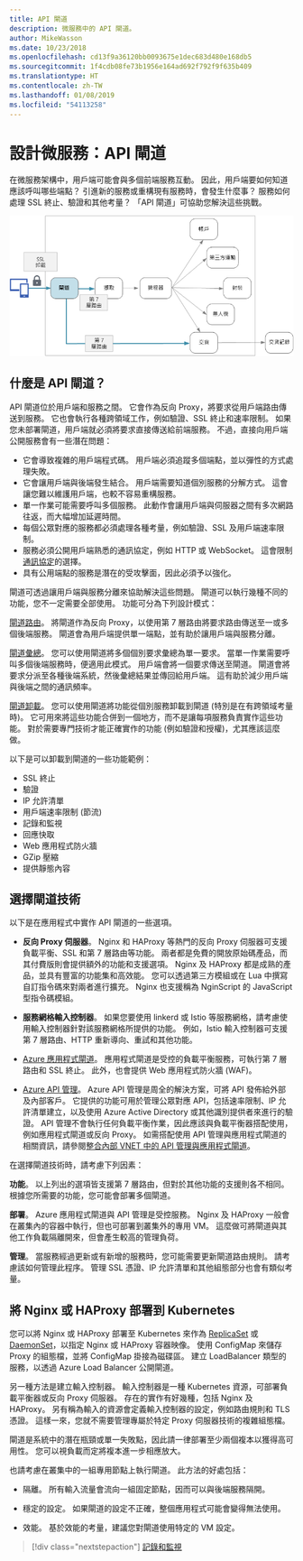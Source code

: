 ```yaml
---
title: API 閘道
description: 微服務中的 API 閘道。
author: MikeWasson
ms.date: 10/23/2018
ms.openlocfilehash: cd13f9a36120bb0093675e1dec683d480e168db5
ms.sourcegitcommit: 1f4cdb08fe73b1956e164ad692f792f9f635b409
ms.translationtype: HT
ms.contentlocale: zh-TW
ms.lasthandoff: 01/08/2019
ms.locfileid: "54113258"
---
```

# <a name="designing-microservices-api-gateways"></a>設計微服務：API 閘道

在微服務架構中，用戶端可能會與多個前端服務互動。 因此，用戶端要如何知道應該呼叫哪些端點？ 引進新的服務或重構現有服務時，會發生什麼事？ 服務如何處理 SSL 終止、驗證和其他考量？ 「API 閘道」可協助您解決這些挑戰。

![API 閘道圖](./images/gateway.png)

<!-- markdownlint-disable MD026 -->

## <a name="what-is-an-api-gateway"></a>什麼是 API 閘道？

<!-- markdownlint-enable MD026 -->

API 閘道位於用戶端和服務之間。 它會作為反向 Proxy，將要求從用戶端路由傳送到服務。 它也會執行各種跨領域工作，例如驗證、SSL 終止和速率限制。 如果您未部署閘道，用戶端就必須將要求直接傳送給前端服務。 不過，直接向用戶端公開服務會有一些潛在問題：

- 它會導致複雜的用戶端程式碼。 用戶端必須追蹤多個端點，並以彈性的方式處理失敗。
- 它會讓用戶端與後端發生結合。 用戶端需要知道個別服務的分解方式。 這會讓您難以維護用戶端，也較不容易重構服務。
- 單一作業可能需要呼叫多個服務。 此動作會讓用戶端與伺服器之間有多次網路往返，而大幅增加延遲時間。
- 每個公眾對應的服務都必須處理各種考量，例如驗證、SSL 及用戶端速率限制。
- 服務必須公開用戶端熟悉的通訊協定，例如 HTTP 或 WebSocket。 這會限制[通訊協定](./interservice-communication.md)的選擇。
- 具有公用端點的服務是潛在的受攻擊面，因此必須予以強化。

閘道可透過讓用戶端與服務分離來協助解決這些問題。 閘道可以執行幾種不同的功能，您不一定需要全部使用。 功能可分為下列設計模式：

[閘道路由](../patterns/gateway-routing.md)。 將閘道作為反向 Proxy，以使用第 7 層路由將要求路由傳送至一或多個後端服務。 閘道會為用戶端提供單一端點，並有助於讓用戶端與服務分離。

[閘道彙總](../patterns/gateway-aggregation.md)。 您可以使用閘道將多個個別要求彙總為單一要求。 當單一作業需要呼叫多個後端服務時，便適用此模式。 用戶端會將一個要求傳送至閘道。 閘道會將要求分派至各種後端系統，然後彙總結果並傳回給用戶端。 這有助於減少用戶端與後端之間的通訊頻率。

[閘道卸載](../patterns/gateway-offloading.md)。 您可以使用閘道將功能從個別服務卸載到閘道 (特別是在有跨領域考量時)。 它可用來將這些功能合併到一個地方，而不是讓每項服務負責實作這些功能。 對於需要專門技術才能正確實作的功能 (例如驗證和授權)，尤其應該這麼做。

以下是可以卸載到閘道的一些功能範例：

- SSL 終止
- 驗證
- IP 允許清單
- 用戶端速率限制 (節流)
- 記錄和監視
- 回應快取
- Web 應用程式防火牆
- GZip 壓縮
- 提供靜態內容

## <a name="choosing-a-gateway-technology"></a>選擇閘道技術

以下是在應用程式中實作 API 閘道的一些選項。

- **反向 Proxy 伺服器**。 Nginx 和 HAProxy 等熱門的反向 Proxy 伺服器可支援負載平衡、SSL 和第 7 層路由等功能。 兩者都是免費的開放原始碼產品，而其付費版則會提供額外的功能和支援選項。 Nginx 及 HAProxy 都是成熟的產品，並具有豐富的功能集和高效能。 您可以透過第三方模組或在 Lua 中撰寫自訂指令碼來對兩者進行擴充。 Nginx 也支援稱為 NginScript 的 JavaScript 型指令碼模組。

- **服務網格輸入控制器**。 如果您要使用 linkerd 或 Istio 等服務網格，請考慮使用輸入控制器針對該服務網格所提供的功能。 例如，Istio 輸入控制器可支援第 7 層路由、HTTP 重新導向、重試和其他功能。

- [Azure 應用程式閘道](/azure/application-gateway/)。 應用程式閘道是受控的負載平衡服務，可執行第 7 層路由和 SSL 終止。 此外，也會提供 Web 應用程式防火牆 (WAF)。

- [Azure API 管理](/azure/api-management/)。 Azure API 管理是周全的解決方案，可將 API 發佈給外部及內部客戶。 它提供的功能可用於管理公眾對應 API，包括速率限制、IP 允許清單建立，以及使用 Azure Active Directory 或其他識別提供者來進行的驗證。 API 管理不會執行任何負載平衡作業，因此應該與負載平衡器搭配使用，例如應用程式閘道或反向 Proxy。 如需搭配使用 API 管理與應用程式閘道的相關資訊，請參閱[整合內部 VNET 中的 API 管理與應用程式閘道](/azure/api-management/api-management-howto-integrate-internal-vnet-appgateway)。

在選擇閘道技術時，請考慮下列因素：

**功能**。 以上列出的選項皆支援第 7 層路由，但對於其他功能的支援則各不相同。 根據您所需要的功能，您可能會部署多個閘道。

**部署**。 Azure 應用程式閘道與 API 管理是受控服務。 Nginx 及 HAProxy 一般會在叢集內的容器中執行，但也可部署到叢集外的專用 VM。 這麼做可將閘道與其他工作負載隔離開來，但會產生較高的管理負荷。

**管理**。 當服務經過更新或有新增的服務時，您可能需要更新閘道路由規則。 請考慮該如何管理此程序。 管理 SSL 憑證、IP 允許清單和其他組態部分也會有類似考量。

## <a name="deploying-nginx-or-haproxy-to-kubernetes"></a>將 Nginx 或 HAProxy 部署到 Kubernetes

您可以將 Nginx 或 HAProxy 部署至 Kubernetes 來作為 [ReplicaSet](https://kubernetes.io/docs/concepts/workloads/controllers/replicaset/) 或 [DaemonSet](https://kubernetes.io/docs/concepts/workloads/controllers/daemonset/)，以指定 Nginx 或 HAProxy 容器映像。 使用 ConfigMap 來儲存 Proxy 的組態檔，並將 ConfigMap 掛接為磁碟區。 建立 LoadBalancer 類型的服務，以透過 Azure Load Balancer 公開閘道。

另一種方法是建立輸入控制器。 輸入控制器是一種 Kubernetes 資源，可部署負載平衡器或反向 Proxy 伺服器。 存在的實作有好幾種，包括 Nginx 及 HAProxy。 另有稱為輸入的資源會定義輸入控制器的設定，例如路由規則和 TLS 憑證。 這樣一來，您就不需要管理專屬於特定 Proxy 伺服器技術的複雜組態檔。

閘道是系統中的潛在瓶頸或單一失敗點，因此請一律部署至少兩個複本以獲得高可用性。 您可以視負載而定將複本進一步相應放大。

也請考慮在叢集中的一組專用節點上執行閘道。 此方法的好處包括：

- 隔離。 所有輸入流量會流向一組固定節點，因而可以與後端服務隔開。

- 穩定的設定。 如果閘道的設定不正確，整個應用程式可能會變得無法使用。

- 效能。 基於效能的考量，建議您對閘道使用特定的 VM 設定。

> [!div class="nextstepaction"]
> [記錄和監視](./logging-monitoring.md)
